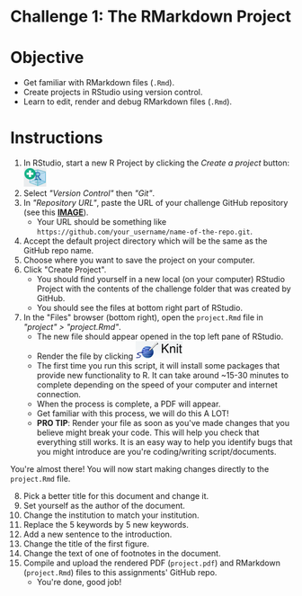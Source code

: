 # Challenge 1: The RMarkdown Project

# Objective
- Get familiar with RMarkdown files (`.Rmd`).
- Create projects in RStudio using version control.
- Learn to edit, render and debug RMarkdown files (`.Rmd`).

# Instructions

1. In RStudio, start a new R Project by clicking the *Create a project* button: ![Create a project](../imgs/rstudio_proj.png?raw=true "Create a project")
2. Select *"Version Control"* then *"Git"*.
3. In *"Repository URL"*, paste the URL of your challenge GitHub repository (see this [**IMAGE**](https://www.howtogeek.com/wp-content/uploads/2019/12/Copy-repo-URL-to-clipboard.png.pagespeed.ce.OoaKTWf-H_.png)).
    - Your URL should be something like `https://github.com/your_username/name-of-the-repo.git`.
4. Accept the default project directory which will be the same as the GitHub repo name.
5. Choose where you want to save the project on your computer.
6. Click "Create Project".
    - You should find yourself in a new local (on your computer) RStudio Project with the contents of the challenge folder that was created by GitHub.
    - You should see the files at bottom right part of RStudio.
7. In the "Files" browser (bottom right), open the `project.Rmd` file in *"project" > "project.Rmd"*.
    - The new file should appear opened in the top left pane of RStudio.
    - Render the file by clicking ![Knit the document](../imgs/rstudio_knit.png?raw=true "Knit the document")
    - The first time you run this script, it will install some packages that provide new functionality to R. It can take around ~15-30 minutes to complete depending on the speed of your computer and internet connection.
    - When the process is complete, a PDF will appear.
    - Get familiar with this process, we will do this A LOT!
    - **PRO TIP**: Render your file as soon as you've made changes that you believe might break your code. This will help you check that everything still works. It is an easy way to help you identify bugs that you might introduce are you're coding/writing script/documents.

You're almost there! You will now start making changes directly to the `project.Rmd` file.

8. Pick a better title for this document and change it.
9. Set yourself as the author of the document.
10. Change the institution to match your institution.
11. Replace the 5 keywords by 5 new keywords.
12. Add a new sentence to the introduction.
13. Change the title of the first figure.
14. Change the text of one of footnotes in the document.
15. Compile and upload the rendered PDF (`project.pdf`) and RMarkdown (`project.Rmd`) files to this assignments' GitHub repo.
    - You're done, good job!
